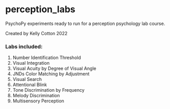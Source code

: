# perception_labs

PsychoPy experiments ready to run for a perception psychology lab course. 

Created by Kelly Cotton 2022


### Labs included:
 1. Number Identification Threshold 
 1. Visual Integration
 1. Visual Acuity by Degree of Visual Angle 
 1. JNDs Color Matching by Adjustment 
 1. Visual Search 
 1. Attentional Blink 
 1. Tone Discrimination by Frequency
 1. Melody Discrimination 
 1. Multisensory Perception
